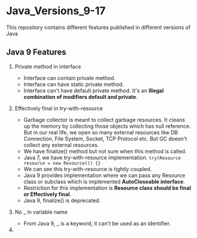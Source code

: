 # Java_Versions_9-17
This repository contains different features published in different versions of Java

## Java 9 Features

1. Private method in interface

    - Interface can contain private method.
    - Interface can have static private method.
    - Interface can't have default private method. It's an <b>Illegal combination of modifiers default and private</b>.

2. Effectively final in try-with-resource
    - Garbage collector is meant to collect garbage resources. It cleans up the memory by collecting those objects which has null reference. But in our real life, we open so many external resources like DB Connection, File System, Socket, TCP Protocol etc. But GC doesn't collect any external resources.
    - We have finalize() method but not sure when this method is called.
    - Java 7, we have try-with-resource implementation. `try(Resource resource = new Resource()) {}`
    - We can see this try-with-resource is tightly coupled.
    - Java 9 provides implementation where we can pass any Resource class or subclass which is implemented <b>AutoCloseable interface</b>.
    - Restriction for this implementation is <b>Resource class should be final or Effectively final</b>.
    - Java 9, finalize() is deprecated.

3. No _ in variable name
    - From Java 9, _ is a keyword, it can't be used as an identifier.

4. 

